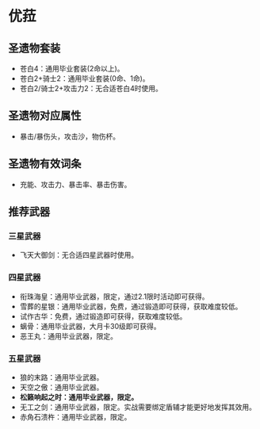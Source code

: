 
# 优菈

## 圣遗物套装

- 苍白4：通用毕业套装(2命以上)。
- 苍白2+骑士2：通用毕业套装(0命、1命)。
- 苍白2/骑士2+攻击力2：无合适苍白4时使用。

## 圣遗物对应属性

- 暴击/暴伤头，攻击沙，物伤杯。

## 圣遗物有效词条

- 充能、攻击力、暴击率、暴击伤害。

## 推荐武器

### 三星武器

- 飞天大御剑：无合适四星武器时使用。

### 四星武器

- 衔珠海皇：通用毕业武器，限定，通过2.1限时活动即可获得。
- 雪葬的星银：通用毕业武器，免费，通过锻造即可获得，获取难度较低。
- 试作古华：免费，通过锻造即可获得，获取难度较低。
- 螭骨：通用毕业武器，大月卡30级即可获得。
- 恶王丸：通用毕业武器，限定。

### 五星武器

- 狼的末路：通用毕业武器。
- 天空之傲：通用毕业武器。
- **松籁响起之时：通用毕业武器，限定。**
- 无工之剑：通用毕业武器，限定。实战需要绑定盾辅才能更好地发挥其效用。
- 赤角石溃杵：通用毕业武器，限定。

